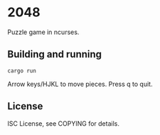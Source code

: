 # 2048

Puzzle game in ncurses.

## Building and running

```
cargo run
```

Arrow keys/HJKL to move pieces. Press q to quit.

## License

ISC License, see COPYING for details.

